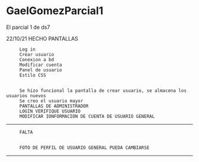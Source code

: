 # GaelGomezParcial1
El parcial 1 de ds7




22/10/21 HECHO PANTALLAS
        
         Log in
         Crear usuario
         Conexion a bd
         Modificar cuenta
         Panel de usuario
         Estilo CSS
        

         Se hizo funcional la pantalla de crear usuario, se almacena los usuarios nuevos
         Se creo el usuario mayor
         PANTALLAS DE ADMINISTRADOR
         LOGIN VERIFIQUE USUARIO
         MODIFICAR IONFORMACION DE CUENTA DE USUARIO GENERAL
         
         
*************************************************************************************************************
         FALTA


         FOTO DE PERFIL DE USUARIO GENERAL PUEDA CAMBIARSE


*************************************************************************************************************
 

